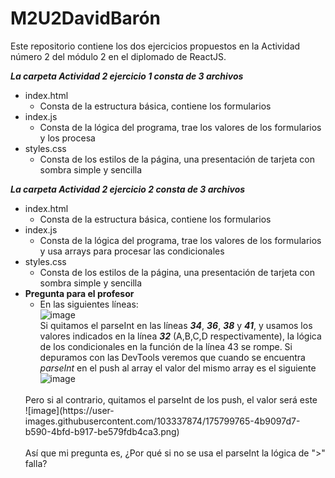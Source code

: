 # M2U2DavidBarón
Este repositorio contiene los dos ejercicios propuestos en la Actividad número 2 del módulo 2 en el diplomado de ReactJS.

**_La carpeta Actividad 2 ejercicio 1 consta de 3 archivos_** 
  - index.html
    - Consta de la estructura básica, contiene los formularios
  - index.js
    - Consta de la lógica del programa, trae los valores de los formularios y los procesa
  - styles.css
    - Consta de los estilos de la página, una presentación de tarjeta con sombra simple y sencilla

**_La carpeta Actividad 2 ejercicio 2 consta de 3 archivos_** 
  - index.html
    - Consta de la estructura básica, contiene los formularios
  - index.js
    - Consta de la lógica del programa, trae los valores de los formularios y usa arrays para procesar las condicionales
  - styles.css
    - Consta de los estilos de la página, una presentación de tarjeta con sombra simple y sencilla
  - **Pregunta para el profesor**
    - En las siguientes líneas: <br>
    ![image](https://user-images.githubusercontent.com/103337874/175799603-86d2ff93-d358-49d6-a841-50072a608f3f.png)<br>
     Si quitamos el parseInt en las líneas _**34**_, _**36**_, _**38**_ y _**41**_, y usamos los valores indicados en la línea _**32**_ (A,B,C,D respectivamente), la  lógica de los condicionales en la función de la línea 43 se rompe.
     Si depuramos con las DevTools veremos que cuando se encuentra _parseInt_ en el push al array el valor del mismo array es el siguiente <br> 
     ![image](https://user-images.githubusercontent.com/103337874/175799700-9861f27b-f810-420d-9fc5-5996d15a79c5.png)
     <br>
     Pero si al contrario, quitamos el parseInt de los push, el valor será este <br>
     ![image](https://user-images.githubusercontent.com/103337874/175799765-4b9097d7-b590-4bfd-b917-be579fdb4ca3.png)
     <br>
     <br>
     Así que mi pregunta es, ¿Por qué si no se usa el parseInt la lógica de ">" falla?

